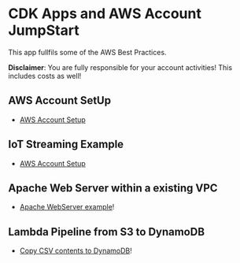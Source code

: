 # CDK Apps and AWS Account JumpStart

This app fullfils some of the AWS Best Practices.

**Disclaimer**: You are fully responsible for your account activities! This includes costs as well!

## AWS Account SetUp

* [AWS Account Setup](https://github.com/Zirkonium88/AWS/blob/master/CDK/account)

## IoT Streaming Example

* [AWS Account Setup](https://github.com/Zirkonium88/AWS/blob/master/CDK/streaming)

## Apache Web Server within a existing VPC

* [Apache WebServer example](https://github.com/Zirkonium88/AWS/blob/master/CDK/apacheserver)!

## Lambda Pipeline from S3 to DynamoDB

* [Copy CSV contents to DynamoDB](https://github.com/Zirkonium88/AWS/blob/master/CDK/lambdapipeline)!
